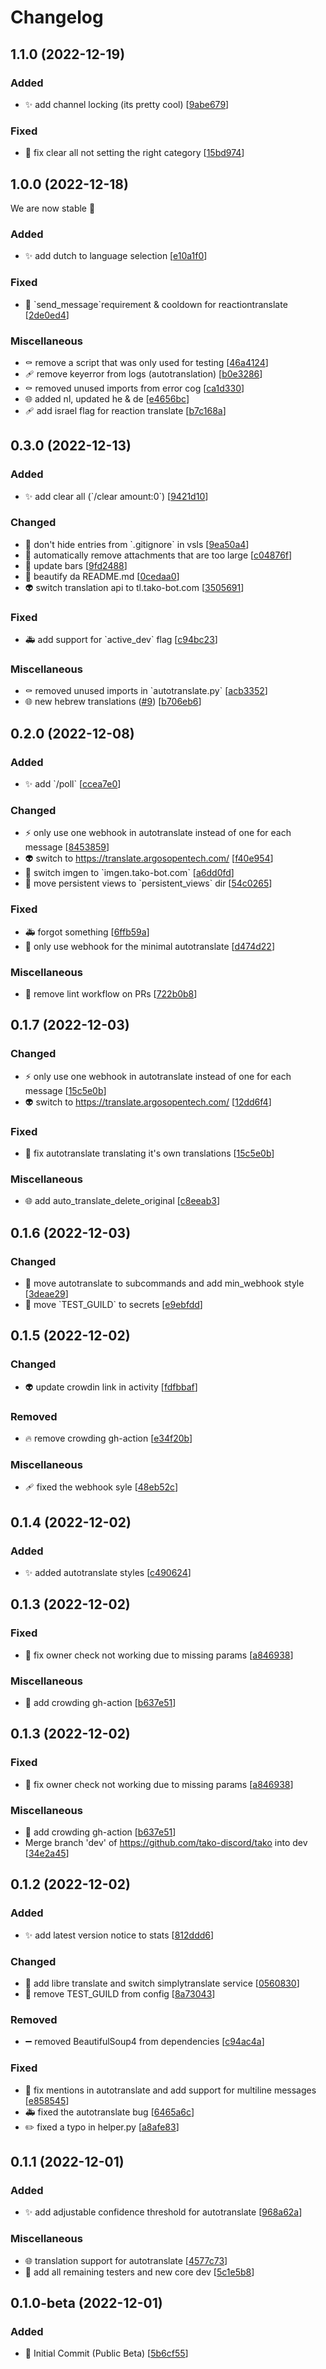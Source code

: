 # Changelog

<a name="1.1.0"></a>
## 1.1.0 (2022-12-19)

### Added

- ✨ add channel locking (its pretty cool) [[9abe679](https://github.com/tako-discord/tako/commit/9abe6793d1d6e5e39d6a9c6ec67b925e4a083c48)]

### Fixed

- 🐛 fix clear all not setting the right category [[15bd974](https://github.com/tako-discord/tako/commit/15bd97498e6a2db05770b94906c74c217f5d3bda)]


<a name="1.0.0"></a>
## 1.0.0 (2022-12-18)
We are now stable 🎉

### Added

- ✨ add dutch to language selection [[e10a1f0](https://github.com/tako-discord/tako/commit/e10a1f049fc64efa5a950cb2a08ffa0edc713e58)]

### Fixed

- 🐛 &#x60;send_message&#x60;requirement &amp;  cooldown for reactiontranslate [[2de0ed4](https://github.com/tako-discord/tako/commit/2de0ed407d576ce7190f62733ec48ee4864b1fcb)]

### Miscellaneous

- ⚰️ remove a script that was only used for testing [[46a4124](https://github.com/tako-discord/tako/commit/46a412466ab998fc83451dcb25104ffab7d1c90f)]
- 🩹 remove keyerror from logs (autotranslation) [[b0e3286](https://github.com/tako-discord/tako/commit/b0e32862fb7a7a127d94bccc593ee21087738807)]
- ⚰️ removed unused imports from error cog [[ca1d330](https://github.com/tako-discord/tako/commit/ca1d3307c47fcc5670225f602a5cec7a1e6e7e9d)]
- 🌐 added nl, updated he &amp; de [[e4656bc](https://github.com/tako-discord/tako/commit/e4656bc47893037f045d244a0e29ce377c56441d)]
- 🩹 add israel flag for reaction translate [[b7c168a](https://github.com/tako-discord/tako/commit/b7c168ac70b089526e2d9ab50311363cefb02f8d)]


<a name="0.3.0"></a>
## 0.3.0 (2022-12-13)

### Added

- ✨ add clear all (&#x60;/clear amount:0&#x60;) [[9421d10](https://github.com/tako-discord/tako/commit/9421d10f15b44d7743519cd59d176289b51f0f32)]

### Changed

- 🔧 don&#x27;t hide entries from &#x60;.gitignore&#x60; in vsls [[9ea50a4](https://github.com/tako-discord/tako/commit/9ea50a48044970d0c39ba71ba1e5c89c381f0643)]
- 🚸 automatically remove attachments that are too large [[c04876f](https://github.com/tako-discord/tako/commit/c04876ff33ef047746f591e8a38f63bcbf960fc2)]
- 🍱 update bars [[9fd2488](https://github.com/tako-discord/tako/commit/9fd24884a15fa0ab1dff92fe229eca5f1bf89fe3)]
- 💄 beautify da README.md [[0cedaa0](https://github.com/tako-discord/tako/commit/0cedaa0fdb58d2ba26e4794442b34254f9f78746)]
- 👽 switch translation api to tl.tako-bot.com [[3505691](https://github.com/tako-discord/tako/commit/35056915ab977ffd14905059214756600eca1a14)]

### Fixed

- 🚑 add support for &#x60;active_dev&#x60; flag [[c94bc23](https://github.com/tako-discord/tako/commit/c94bc235bfb49d1f69fb81d3ada7b05a9fe76e4b)]

### Miscellaneous

- ⚰️ removed unused imports in &#x60;autotranslate.py&#x60; [[acb3352](https://github.com/tako-discord/tako/commit/acb335289f4633a80a96feb88e9b295ae8d08366)]
- 🌐 new hebrew translations ([#9](https://github.com/tako-discord/tako/issues/9)) [[b706eb6](https://github.com/tako-discord/tako/commit/b706eb66d73d2c0b857d7b2af77ea08318856bf2)]


<a name="0.2.0"></a>
## 0.2.0 (2022-12-08)

### Added

- ✨ add &#x60;/poll&#x60; [[ccea7e0](https://github.com/tako-discord/tako/commit/ccea7e07e31a76712c3916d28458e570e19fd483)]

### Changed

- ⚡ only use one webhook in autotranslate instead of one for each message [[8453859](https://github.com/tako-discord/tako/commit/8453859322da37f475d09d6349a837c29c79b393)]
- 👽 switch to https://translate.argosopentech.com/ [[f40e954](https://github.com/tako-discord/tako/commit/f40e9549c19b1aacb4b9e33310b75e79223043ba)]
- 🔧 switch imgen to &#x60;imgen.tako-bot.com&#x60; [[a6dd0fd](https://github.com/tako-discord/tako/commit/a6dd0fdedc5a3436ba8c50b156f3782249e36bd4)]
- 🚚 move persistent views to &#x60;persistent_views&#x60; dir [[54c0265](https://github.com/tako-discord/tako/commit/54c0265410f3e7f3d5a960aec9481c5424d53d7c)]

### Fixed

- 🚑 forgot something [[6ffb59a](https://github.com/tako-discord/tako/commit/6ffb59a000d879e5b8618dd93accbf3cde996e93)]
- 🐛 only use webhook for the minimal autotranslate [[d474d22](https://github.com/tako-discord/tako/commit/d474d22fa27c55b355909c45cb7619c55c098002)]

### Miscellaneous

-  👷 remove lint workflow on PRs [[722b0b8](https://github.com/tako-discord/tako/commit/722b0b887be1231f5d03d456a69e7f6f6fd114c9)]


<a name="0.1.7"></a>
## 0.1.7 (2022-12-03)

### Changed

- ⚡ only use one webhook in autotranslate instead of one for each message [[15c5e0b](https://github.com/tako-discord/tako/commit/15c5e0bd67efff465c67fbbb3c63266d2dcb0e96)]
- 👽 switch to https://translate.argosopentech.com/ [[12dd6f4](https://github.com/tako-discord/tako/commit/12dd6f49f23c8f5a8540bd602c1cfa00e3a65aea)]

### Fixed

- 🐛 fix autotranslate translating it's own translations [[15c5e0b](https://github.com/tako-discord/tako/commit/15c5e0bd67efff465c67fbbb3c63266d2dcb0e96)]

### Miscellaneous

- 🌐 add auto_translate_delete_original [[c8eeab3](https://github.com/tako-discord/tako/commit/c8eeab30d15e4b922b0d19b85e80d40a205d155a)]


<a name="0.1.6"></a>
## 0.1.6 (2022-12-03)

### Changed

- 🚸 move autotranslate to subcommands and add min_webhook style [[3deae29](https://github.com/tako-discord/tako/commit/3deae29611534bd75462fd9229d1a2822e18fa4a)]
- 🔧 move &#x60;TEST_GUILD&#x60; to secrets [[e9ebfdd](https://github.com/tako-discord/tako/commit/e9ebfdd17aac991b72cfe8967e221d3f4eea9c8d)]


<a name="0.1.5"></a>
## 0.1.5 (2022-12-02)

### Changed

- 👽 update crowdin link in activity [[fdfbbaf](https://github.com/tako-discord/tako/commit/fdfbbaf2ebd545941e8b3c85a0fe870568923c69)]

### Removed

- 🔥 remove crowding gh-action [[e34f20b](https://github.com/tako-discord/tako/commit/e34f20b9ff1714f92db5f3a6f2365a5307f6f14c)]

### Miscellaneous

- 🩹 fixed the webhook syle [[48eb52c](https://github.com/tako-discord/tako/commit/48eb52c92eb4b1b99fa0b8a189a26427f210658d)]


<a name="0.1.4"></a>
## 0.1.4 (2022-12-02)

### Added

- ✨ added autotranslate styles [[c490624](https://github.com/tako-discord/tako/commit/c490624334671808903e75b4529c22c52f7d9bb2)]


<a name="0.1.3"></a>
## 0.1.3 (2022-12-02)

### Fixed

- 🐛 fix owner check not working due to missing params [[a846938](https://github.com/tako-discord/tako/commit/a8469381ce0971ce73458eb4bcc8e15e96fe2898)]

### Miscellaneous

-  👷 add crowding gh-action [[b637e51](https://github.com/tako-discord/tako/commit/b637e51c3d41a24c24b8a9558cf0388c499ad086)]


<a name="0.1.3"></a>
## 0.1.3 (2022-12-02)

### Fixed

- 🐛 fix owner check not working due to missing params [[a846938](https://github.com/tako-discord/tako/commit/a8469381ce0971ce73458eb4bcc8e15e96fe2898)]

### Miscellaneous

-  👷 add crowding gh-action [[b637e51](https://github.com/tako-discord/tako/commit/b637e51c3d41a24c24b8a9558cf0388c499ad086)]
-  Merge branch &#x27;dev&#x27; of https://github.com/tako-discord/tako into dev [[34e2a45](https://github.com/tako-discord/tako/commit/34e2a458f1f90f7791677eac6359a0d0f19a10c2)]


<a name="0.1.2"></a>
## 0.1.2 (2022-12-02)

### Added

- ✨ add latest version notice to stats [[812ddd6](https://github.com/tako-discord/tako/commit/812ddd6db4f7aa85e741aa84ad24894e02a9c369)]

### Changed

- 🔧 add libre translate and switch simplytranslate service [[0560830](https://github.com/tako-discord/tako/commit/056083057bbc7a3b5b88ba2b9a02b28182c25bfd)]
- 🔧 remove TEST_GUILD from config [[8a73043](https://github.com/tako-discord/tako/commit/8a730431ec64670e7a5f965ed7aeb94cdc74ae88)]

### Removed

- ➖ removed BeautifulSoup4 from dependencies [[c94ac4a](https://github.com/tako-discord/tako/commit/c94ac4a527f18a82923d8955e487b9d44f81e819)]

### Fixed

- 🐛 fix mentions in autotranslate and add support for multiline messages [[e858545](https://github.com/tako-discord/tako/commit/e858545d86f5c23eb930189f4c408888f14f7287)]
- 🚑 fixed the autotranslate bug [[6465a6c](https://github.com/tako-discord/tako/commit/6465a6cac8c3d885d278b42af60f8d551aac8a5a)]
- ✏️ fixed a typo in helper.py [[a8afe83](https://github.com/tako-discord/tako/commit/a8afe834439c3fb2e6b764fd444cb08c4abefa57)]


<a name="0.1.1"></a>
## 0.1.1 (2022-12-01)

### Added

- ✨ add adjustable confidence threshold for autotranslate [[968a62a](https://github.com/tako-discord/tako/commit/968a62ab912301ea23769d15b01ef227f1ec6ee0)]


### Miscellaneous

- 🌐 translation support for autotranslate [[4577c73](https://github.com/tako-discord/tako/commit/4577c73893270030de29e51dcfa11c4bed66cbdd)]
- 👥 add all remaining testers and new core dev [[5c1e5b8](https://github.com/tako-discord/tako/commit/5c1e5b8064bf01235e8a819ec52c9d020b1ef146)]


<a name="0.1.0-beta"></a>
## 0.1.0-beta (2022-12-01)

### Added

- 🎉 Initial Commit (Public Beta) [[5b6cf55](https://github.com/tako-discord/tako/commit/5b6cf5562f42daa636966d25a1d87c4a9d4fc47a)]

